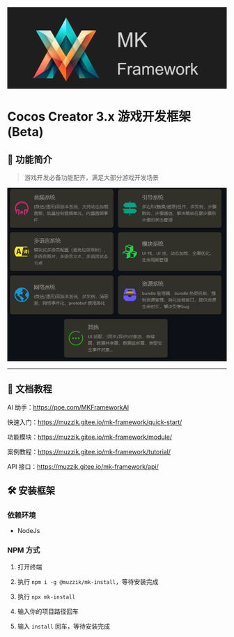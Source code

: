 <div style="text-align:left">
    <img src="./home/logo.png" alt="Image" />
</div>

# Cocos Creator 3.x 游戏开发框架 (Beta)

## 📣 功能简介

> 游戏开发必备功能配齐，满足大部分游戏开发场景

<div style="text-align:center">
    <img src="./home/功能简介.png" alt="Image" />
</div>

---

## 📗 文档教程

AI 助手：https://poe.com/MKFrameworkAI

快速入门：https://muzzik.gitee.io/mk-framework/quick-start/

功能模块：https://muzzik.gitee.io/mk-framework/module/

案例教程：https://muzzik.gitee.io/mk-framework/tutorial/

API 接口：https://muzzik.gitee.io/mk-framework/api/

## 🛠️ 安装框架

### 依赖环境
- NodeJs

### NPM 方式
1. 打开终端

1. 执行 `npm i -g @muzzik/mk-install`，等待安装完成
1. 执行 `npx mk-install`
1. 输入你的项目路径回车
1. 输入 `install` 回车，等待安装完成

